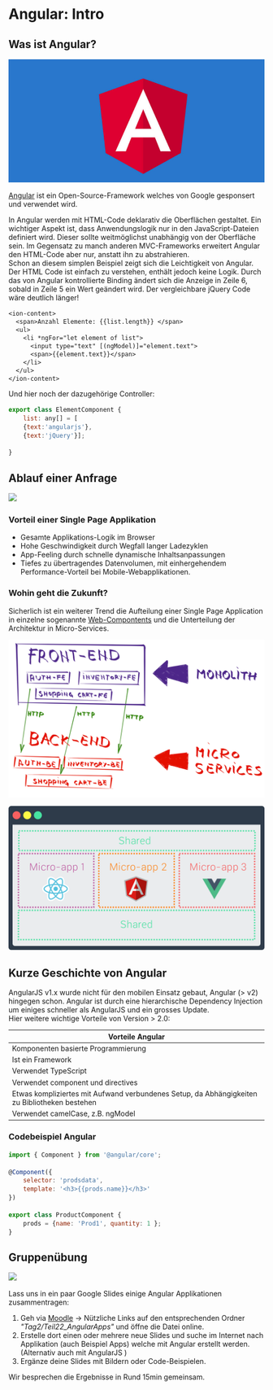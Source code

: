 # Angular: Intro

## Was ist Angular?

![](../.gitbook/assets/angular-web-framework.jpg)

[Angular](https://angular.io) ist ein Open-Source-Framework welches von Google gesponsert und verwendet wird.

In Angular werden mit HTML-Code deklarativ die Oberflächen gestaltet. Ein wichtiger Aspekt ist, dass Anwendungslogik nur in den JavaScript-Dateien definiert wird. Dieser sollte weitmöglichst unabhängig von der Oberfläche sein. Im Gegensatz zu manch anderen MVC-Frameworks erweitert Angular den HTML-Code aber nur, anstatt ihn zu abstrahieren.\
Schon an diesem simplen Beispiel zeigt sich die Leichtigkeit von Angular. Der HTML Code ist einfach zu verstehen, enthält jedoch keine Logik. Durch das von Angular kontrollierte Binding ändert sich die Anzeige in Zeile 6, sobald in Zeile 5 ein Wert geändert wird. Der vergleichbare jQuery Code wäre deutlich länger!

```markup
<ion-content>
  <span>Anzahl Elemente: {{list.length}} </span>
  <ul>
    <li *ngFor="let element of list">
      <input type="text" [(ngModel)]="element.text">
      <span>{{element.text}}</span>
    </li>
  </ul>
</ion-content>
```

Und hier noch der dazugehörige Controller:

```javascript
export class ElementComponent {
    list: any[] = [
    {text:'angularjs'},
    {text:'jQuery'}];

}
```

## Ablauf einer Anfrage

![](../.gitbook/assets/singlepage\_lifecycle.png)

### Vorteil einer Single Page Applikation

* Gesamte Applikations-Logik im Browser
* Hohe Geschwindigkeit durch Wegfall langer Ladezyklen
* App-Feeling durch schnelle dynamische Inhaltsanpassungen
* Tiefes zu übertragendes Datenvolumen, mit einhergehendem Performance-Vorteil bei Mobile-Webapplikationen.

### Wohin geht die Zukunft?

Sicherlich ist ein weiterer Trend die Aufteilung einer Single Page Application in einzelne sogenannte [Web-Compontents](http://webcomponents.org) und die Unterteilung der Architektur in Micro-Services.

![](../.gitbook/assets/fe-monolith.png)

![](../.gitbook/assets/microservices.png)

## Kurze Geschichte von Angular

AngularJS v1.x wurde nicht für den mobilen Einsatz gebaut, Angular (> v2) hingegen schon. Angular ist durch eine hierarchische Dependency Injection um einiges schneller als AngularJS und ein grosses Update.\
Hier weitere wichtige Vorteile von Version > 2.0:

| Vorteile Angular                                                                              |
| --------------------------------------------------------------------------------------------- |
| Komponenten basierte Programmierung                                                           |
| Ist ein Framework                                                                             |
| Verwendet TypeScript                                                                          |
| Verwendet component und directives                                                            |
| Etwas kompliziertes mit Aufwand verbundenes Setup, da Abhängigkeiten zu Bibliotheken bestehen |
| Verwendet camelCase, z.B. ngModel                                                             |

### Codebeispiel Angular

```javascript
import { Component } from '@angular/core';

@Component({
    selector: 'prodsdata',
    template: '<h3>{{prods.name}}</h3>'
})

export class ProductComponent {
    prods = {name: 'Prod1', quantity: 1 };
}
```

## Gruppenübung

![](../.gitbook/assets/ralph\_uebung.png)

Lass uns in ein paar Google Slides einige Angular Applikationen zusammentragen:

1. Geh via [Moodle](https://kurse.ict-bz.ch) -> Nützliche Links auf den entsprechenden Ordner _"Tag2/Teil22\_AngularApps"_ und öffne die Datei online.
2. Erstelle dort einen oder mehrere neue Slides und suche im Internet nach Applikation (auch Beispiel Apps) welche mit Angular erstellt werden. (Alternativ auch mit AngularJS )&#x20;
3. Ergänze deine Slides mit Bildern oder Code-Beispielen.

Wir besprechen die Ergebnisse in Rund 15min gemeinsam.
